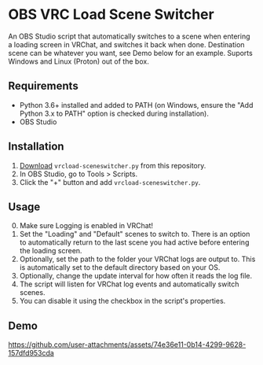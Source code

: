 # OBS VRC Load Scene Switcher

An OBS Studio script that automatically switches to a scene when entering a loading screen in VRChat, and switches it back when done. 
Destination scene can be whatever you want, see Demo below for an example.
Suports Windows and Linux (Proton) out of the box.

## Requirements
- Python 3.6+ installed and added to PATH (on Windows, ensure the "Add Python 3.x to PATH" option is checked during installation).
- OBS Studio

## Installation
1. [Download](https://raw.githubusercontent.com/MissingNO123/OBS-VRCLoad-Sceneswitcher/refs/heads/main/vrcload-sceneswitcher.py) `vrcload-sceneswitcher.py` from this repository.
2. In OBS Studio, go to Tools > Scripts.
3. Click the "+" button and add `vrcload-sceneswitcher.py`.

## Usage
0. Make sure Logging is enabled in VRChat!
1. Set the "Loading" and "Default" scenes to switch to. There is an option to automatically return to the last scene you had active before entering the loading screen.
2. Optionally, set the path to the folder your VRChat logs are output to. This is automatically set to the default directory based on your OS.
3. Optionally, change the update interval for how often it reads the log file.
4. The script will listen for VRChat log events and automatically switch scenes.
5. You can disable it using the checkbox in the script's properties.

## Demo
https://github.com/user-attachments/assets/74e36e11-0b14-4299-9628-157dfd953cda

